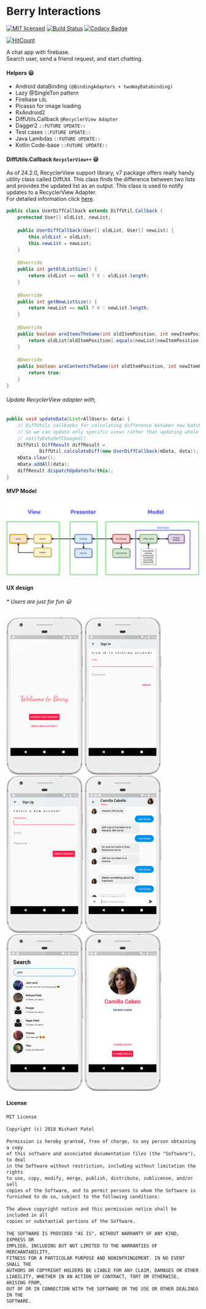 # Berry Interactions

[![MIT licensed](https://img.shields.io/badge/license-MIT-blue.svg)](https://raw.githubusercontent.com/nishantkp/berry-interactions/master/LICENSE)
[![Build Status](https://travis-ci.com/nishantkp/berry-interactions.svg?token=2FXfJV7LpgiJJ6nPFCCt&branch=master)](https://travis-ci.com/nishantkp/berry-interactions)
[![Codacy Badge](https://api.codacy.com/project/badge/Grade/c21766684d4145bc97c8ee1d0669dd3f)](https://www.codacy.com/project/nishantkp/berry-interactions/dashboard?utm_source=github.com&amp;utm_medium=referral&amp;utm_content=nishantkp/berry-interactions&amp;utm_campaign=Badge_Grade_Dashboard)

[![HitCount](http://hits.dwyl.com/nishantkp/berry-interactions.svg)](http://hits.dwyl.com/nishantkp/berry-interactions)


A chat app with firebase. 
<br>Search user, send a friend request, and start chatting.</br>

#### Helpers :smiley:

- Android dataBinding  `(@BindingAdapters + twoWayDatabinding)`
- Lazy @SingleTon pattern
- Firebase `LOL`
- Picasso for image loading
- RxAndroid2
- DiffUtils.Callback `@RecyclerView Adapter`
- Dagger2 `::FUTURE UPDATE::`
- Test cases `::FUTURE UPDATE::`
- Java Lambdas `::FUTURE UPDATE::`
- Kotlin Code-base `::FUTURE UPDATE::`

#### DiffUtils.Callback `RecyclerView++` :smiley:

As of 24.2.0, RecyclerView support library, v7 package offers really handy utility class called DiffUtil. This class finds the difference between two lists and provides the updated list as an output. This class is used to notify updates to a RecyclerView Adapter.
<br>For detailed information click [here](https://android.jlelse.eu/smart-way-to-update-recyclerview-using-diffutil-345941a160e0).</br>

```java
public class UserDiffCallback extends DiffUtil.Callback {
    protected User[] oldList, newList;

    public UserDiffCallback(User[] oldList, User[] newList) {
        this.oldList = oldList;
        this.newList = newList;
    }

    @Override
    public int getOldListSize() {
        return oldList == null ? 0 : oldList.length;
    }

    @Override
    public int getNewListSize() {
        return newList == null ? 0 : newList.length;
    }

    @Override
    public boolean areItemsTheSame(int oldItemPosition, int newItemPosition) {
        return oldList[oldItemPosition].equals(newList[newItemPosition]);
    }

    @Override
    public boolean areContentsTheSame(int oldItemPosition, int newItemPosition) {
        return true;
    }
}
```
###### Update RecyclerView adapter with,
```java
public void updateData(List<AllUsers> data) {
    // DiffUtils callbacks for calculating difference between new batch of data and old data
    // So we can update only specific views rather that updating whole list with
    // notifyDataSetChanged()
    DiffUtil.DiffResult diffResult =
            DiffUtil.calculateDiff(new UserDiffCallback(mData, data));
    mData.clear();
    mData.addAll(data);
    diffResult.dispatchUpdatesTo(this);
}
```

#### MVP Model

![berry-model](/ux/berry-model.jpg)

#### UX design
###### * Users are just for fun :smiley:
<img src="/ux/start_screen.png" width="200"> <img src="/ux/sign_in.png" width="200"> <img src="/ux/sign_up.png" width="200"> <img src="/ux/interactions_4.png" width="200"> <img src="/ux/user_search_1.png" width="200"> <img src="/ux/account_settings.png" width="200">

#### License 
```
MIT License

Copyright (c) 2018 Nishant Patel

Permission is hereby granted, free of charge, to any person obtaining a copy
of this software and associated documentation files (the "Software"), to deal
in the Software without restriction, including without limitation the rights
to use, copy, modify, merge, publish, distribute, sublicense, and/or sell
copies of the Software, and to permit persons to whom the Software is
furnished to do so, subject to the following conditions:

The above copyright notice and this permission notice shall be included in all
copies or substantial portions of the Software.

THE SOFTWARE IS PROVIDED "AS IS", WITHOUT WARRANTY OF ANY KIND, EXPRESS OR
IMPLIED, INCLUDING BUT NOT LIMITED TO THE WARRANTIES OF MERCHANTABILITY,
FITNESS FOR A PARTICULAR PURPOSE AND NONINFRINGEMENT. IN NO EVENT SHALL THE
AUTHORS OR COPYRIGHT HOLDERS BE LIABLE FOR ANY CLAIM, DAMAGES OR OTHER
LIABILITY, WHETHER IN AN ACTION OF CONTRACT, TORT OR OTHERWISE, ARISING FROM,
OUT OF OR IN CONNECTION WITH THE SOFTWARE OR THE USE OR OTHER DEALINGS IN THE
SOFTWARE.
```
